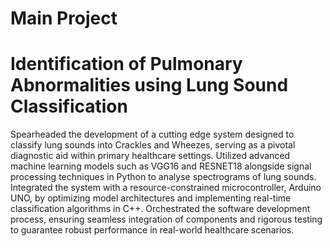 # Main Project

 # Identification of Pulmonary Abnormalities using Lung Sound Classification

 Spearheaded the development of a cutting edge system designed to classify lung sounds into Crackles and Wheezes, serving as a pivotal diagnostic aid within primary healthcare settings. Utilized advanced machine learning models such as VGG16 and RESNET18 alongside signal processing techniques in Python to analyse spectrograms of lung sounds. Integrated the system with a resource-constrained microcontroller, Arduino UNO, by optimizing model architectures and implementing real-time classification algorithms in C++. Orchestrated the software development process, ensuring seamless integration of components and rigorous testing to guarantee robust performance in real-world healthcare scenarios.

